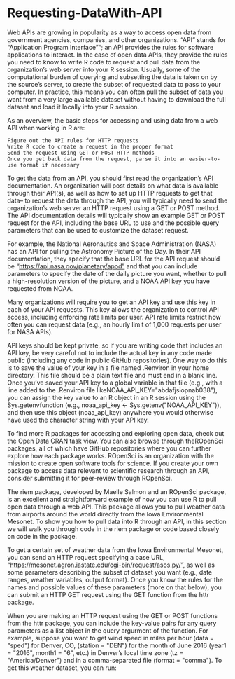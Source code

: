 # Requesting-DataWith-API
Web APIs are growing in popularity as a way to access open data from government agencies, companies, and other organizations. “API” stands for “Application Program Interface”“; an API provides the rules for software applications to interact. In the case of open data APIs, they provide the rules you need to know to write R code to request and pull data from the organization’s web server into your R session. Usually, some of the computational burden of querying and subsetting the data is taken on by the source’s server, to create the subset of requested data to pass to your computer. In practice, this means you can often pull the subset of data you want from a very large available dataset without having to download the full dataset and load it locally into your R session.

As an overview, the basic steps for accessing and using data from a web API when working in R are:

    Figure out the API rules for HTTP requests
    Write R code to create a request in the proper format
    Send the request using GET or POST HTTP methods
    Once you get back data from the request, parse it into an easier-to-use format if necessary

To get the data from an API, you should first read the organization’s API documentation. An organization will post details on what data is available through their API(s), as well as how to set up HTTP requests to get that data– to request the data through the API, you will typically need to send the organization’s web server an HTTP request using a GET or POST method. The API documentation details will typically show an example GET or POST request for the API, including the base URL to use and the possible query parameters that can be used to customize the dataset request.

For example, the National Aeronautics and Space Administration (NASA) has an API for pulling the Astronomy Picture of the Day. In their API documentation, they specify that the base URL for the API request should be “https://api.nasa.gov/planetary/apod” and that you can include parameters to specify the date of the daily picture you want, whether to pull a high-resolution version of the picture, and a NOAA API key you have requested from NOAA.

Many organizations will require you to get an API key and use this key in each of your API requests. This key allows the organization to control API access, including enforcing rate limits per user. API rate limits restrict how often you can request data (e.g., an hourly limit of 1,000 requests per user for NASA APIs).

API keys should be kept private, so if you are writing code that includes an API key, be very careful not to include the actual key in any code made public (including any code in public GitHub repositories). One way to do this is to save the value of your key in a file named .Renviron in your home directory. This file should be a plain text file and must end in a blank line. Once you’ve saved your API key to a global variable in that file (e.g., with a line added to the .Renviron file likeNOAA_API_KEY="abdafjsiopnab038"), you can assign the key value to an R object in an R session using the Sys.getenvfunction (e.g., noaa_api_key <- Sys.getenv("NOAA_API_KEY")), and then use this object (noaa_api_key) anywhere you would otherwise have used the character string with your API key.

To find more R packages for accessing and exploring open data, check out the Open Data CRAN task view. You can also browse through theROpenSci packages, all of which have GitHub repositories where you can further explore how each package works. ROpenSci is an organization with the mission to create open software tools for science. If you create your own package to access data relevant to scientific research through an API, consider submitting it for peer-review through ROpenSci.

The riem package, developed by Maelle Salmon and an ROpenSci package, is an excellent and straightforward example of how you can use R to pull open data through a web API. This package allows you to pull weather data from airports around the world directly from the Iowa Environmental Mesonet. To show you how to pull data into R through an API, in this section we will walk you through code in the riem package or code based closely on code in the package.

To get a certain set of weather data from the Iowa Environmental Mesonet, you can send an HTTP request specifying a base URL, “https://mesonet.agron.iastate.edu/cgi-bin/request/asos.py/”, as well as some parameters describing the subset of dataset you want (e.g., date ranges, weather variables, output format). Once you know the rules for the names and possible values of these parameters (more on that below), you can submit an HTTP GET request using the GET function from the httr package.

When you are making an HTTP request using the GET or POST functions from the httr package, you can include the key-value pairs for any query parameters as a list object in the query argurment of the function. For example, suppose you want to get wind speed in miles per hour (data = "sped") for Denver, CO, (station = "DEN") for the month of June 2016 (year1 = "2016", month1 = "6", etc.) in Denver’s local time zone (tz = "America/Denver") and in a comma-separated file (format = "comma"). To get this weather dataset, you can run:

